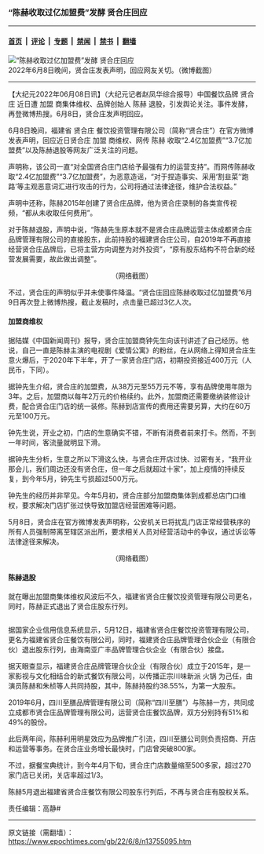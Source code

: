 ### “陈赫收取过亿加盟费”发酵 贤合庄回应

---

#### [首页](../../../..?n13755095) &nbsp;|&nbsp; [评论](../../../../../epoch-comment?n13755095) &nbsp;|&nbsp; [专题](../../../../../epoch-special?n13755095) &nbsp;|&nbsp; [禁闻](../../../../../epoch-news?n13755095) &nbsp;|&nbsp; [禁书](../../../../../books?n13755095) &nbsp;|&nbsp; [翻墙](https://github.com/gfw-breaker/nogfw/blob/master/README.md?n13755095)


<div><img alt="“陈赫收取过亿加盟费”发酵 贤合庄回应" class="attachment-djy_600_400 size-djy_600_400 wp-post-image" src="https://i.epochtimes.com/assets/uploads/2022/06/id13755992-38ea53d1b7b42815736ce84aaaa96b36-600x400.png"/>
<div class="caption">
 2022年6月8日晚间，贤合庄发表声明，回应网友关切。（微博截图）
</div></div><hr/><div class="post_content" id="artbody" itemprop="articleBody">
 <!-- article content begin -->
 <p style="text-align: left;">
  【大纪元2022年06月08日讯】（大纪元记者赵凤华综合报导）中国餐饮品牌
  <ok href="https://www.epochtimes.com/gb/tag/%E8%B4%A4%E5%90%88%E5%BA%84.html">
   贤合庄
  </ok>
  近日遭
  <ok href="https://www.epochtimes.com/gb/tag/%E5%8A%A0%E7%9B%9F.html">
   加盟
  </ok>
  商集体维权、品牌创始人
  <ok href="https://www.epochtimes.com/gb/tag/%E9%99%88%E8%B5%AB.html">
   陈赫
  </ok>
  退股，引发舆论关注。事件发酵，再登微博热搜。6月8日，贤合庄发声明回应。
 </p>
 <p>
  6月8日晚间，福建省
  <ok href="https://www.epochtimes.com/gb/tag/%E8%B4%A4%E5%90%88%E5%BA%84.html">
   贤合庄
  </ok>
  餐饮投资管理有限公司（简称“贤合庄”）在官方微博发表声明，回应近日贤合庄
  <ok href="https://www.epochtimes.com/gb/tag/%E5%8A%A0%E7%9B%9F.html">
   加盟
  </ok>
  商维权、网传
  <ok href="https://www.epochtimes.com/gb/tag/%E9%99%88%E8%B5%AB.html">
   陈赫
  </ok>
  收取“2.4亿加盟费”“3.7亿加盟费”以及陈赫退股等网友广泛关注的问题。
 </p>
 <p style="text-align: left;">
  声明称，该公司一直“对全国贤合庄门店给予最强有力的运营支持”。而网传陈赫收取“2.4亿加盟费”“3.7亿加盟费”，为恶意造谣，“对于捏造事实、采用‘割韭菜’‘跑路’等主观恶意词汇进行攻击的行为，公司将通过法律途径，维护合法权益。”
 </p>
 <p>
  声明中还称，陈赫2015年创建了贤合庄品牌，他为贤合庄录制的各类宣传视频，“都从未收取任何费用”。
 </p>
 <p>
  对于陈赫退股，声明中说，“陈赫先生原本就不是贤合庄品牌运营主体成都贤合庄品牌管理有限公司的直接股东，此前持股的福建贤合庄公司，自2019年不再直接经营贤合庄品牌后，已将主营方向调整为对外投资”，“原有股东结构不符合新的经营发展需要，故此做出调整”。
 </p>
 <p style="text-align: center;">
  <ok href="https://i.epochtimes.com/assets/uploads/2022/06/id13755766-842b0652fdb64d7c676ff7fccf326ed4.png">
   <img alt="" class="alignnone size-large wp-image-13755766" src="https://i.epochtimes.com/assets/uploads/2022/06/id13755766-842b0652fdb64d7c676ff7fccf326ed4-600x290.png"/>
  </ok>
  <br/>
  （网络截图）
 </p>
 <p>
  不过，贤合庄的声明似乎并未使事件降温。“贤合庄回应陈赫收取过亿加盟费”6月9日再次登上微博热搜，截止发稿时，点击量已超过3亿人次。
 </p>
 <h4>
  加盟商维权
 </h4>
 <p>
  据陆媒《中国新闻周刊》报导，贤合庄加盟商钟先生向该刊讲述了自己经历。他说，自己一直是陈赫主演的电视剧《爱情公寓》的粉丝，在从网络上得知贤合庄生意火爆后，于2020年下半年，开了一家贤合庄门店，初期投资接近400万元（人民币，下同）。
 </p>
 <p>
  据钟先生介绍，贤合庄的加盟费，从38万元至55万元不等，享有品牌使用年限为3年。之后，加盟商以每年2万元的价格续约。此外，加盟商还需要缴纳装修设计费，配合贤合庄门店的统一装修。陈赫到店宣传的费用还需要另算，大约在60万元至100万元。
 </p>
 <p>
  钟先生说，开业之初，门店的生意确实不错，不断有消费者前来打卡。然而，不到一年时间，客流量就明显下滑。
 </p>
 <p>
  据钟先生分析，生意之所以下滑这么快，与贤合庄开店过快、过密有关，“我开业那会儿，我们周边还没有贤合庄，但一年之后就超过十家”，加上疫情的持续反复，到今年5月，钟先生亏损超过500万元。
 </p>
 <p>
  钟先生的经历并非罕见。今年5月初，贤合庄部分加盟商集体到成都总店门口维权，要求解决门店扩张过快导致加盟店经营困难等问题。
 </p>
 <p>
  5月8日，贤合庄在官方微博发表声明称，公安机关已将扰乱门店正常经营秩序的所有人员强制带离至辖区派出所，要求相关人员对经营活动中的争议，通过诉讼等法律途径来解决。
 </p>
 <p style="text-align: center;">
  <ok href="https://i.epochtimes.com/assets/uploads/2022/06/id13755134-b400f4f88437b7e5a9df7903585bc820.png">
   <img alt="" class="alignnone size-medium wp-image-13755134" src="https://i.epochtimes.com/assets/uploads/2022/06/id13755134-b400f4f88437b7e5a9df7903585bc820-450x624.png"/>
  </ok>
  <br/>
  （网络截图）
 </p>
 <h4>
  陈赫退股
 </h4>
 <p>
  就在曝出加盟商集体维权风波后不久，福建省贤合庄餐饮投资管理有限公司更名，同时，陈赫正式退出了贤合庄股东行列。
 </p>
 <p>
  <ok href="https://i.epochtimes.com/assets/uploads/2022/06/id13755117-2da80e6355151a502c6b27cdb8461b47.png">
   <img alt="" class="size-large wp-image-13755117 aligncenter" src="https://i.epochtimes.com/assets/uploads/2022/06/id13755117-2da80e6355151a502c6b27cdb8461b47-600x273.png"/>
  </ok>
 </p>
 <p>
  据国家企业信用信息系统显示，5月12日，福建省贤合庄餐饮投资管理有限公司，更名为福建省贤合庄餐饮有限公司，同时，福建贤合庄品牌管理合伙企业（有限合伙）退出股东行列，由海南亚广丰品牌管理合伙企业（有限合伙）接盘。
 </p>
 <p>
  据天眼查显示，福建贤合庄品牌管理合伙企业（有限合伙）成立于2015年，是一家影视与文化相结合的新式餐饮有限公司，以传播正宗川味新派
  <ok href="https://www.epochtimes.com/gb/tag/%E7%81%AB%E9%94%85.html">
   火锅
  </ok>
  为己任，由演员陈赫和朱桢等人共同持股，其中，陈赫持股约38.55%，为第一大股东。
 </p>
 <p>
  2019年6月，四川至膳品牌管理有限公司（简称“四川至膳”）与陈赫一方，共同成立成都市贤合庄品牌管理有限公司，运营贤合庄餐饮品牌，双方分别持有51%和49%的股份。
 </p>
 <p>
  此后两年间，陈赫利用明星效应为品牌推广引流，四川至膳公司则负责招商、开店和运营等事务。在贤合庄业务增长最快时，门店曾突破800家。
 </p>
 <p>
  不过，据餐宝典统计，到今年4月下旬，贤合庄门店数量缩至500多家，超过270家门店已关闭，关店率超过1/3。
 </p>
 <p>
  陈赫5月退出福建省贤合庄餐饮有限公司股东行列后，不再与贤合庄有股权关系。
 </p>
 <p>
  责任编辑：高静#
 </p>
 <!-- article content end -->
 <div id="below_article_ad">
 </div>
</div>


---

原文链接（需翻墙）：https://www.epochtimes.com/gb/22/6/8/n13755095.htm